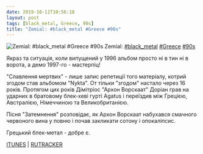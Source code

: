 ```yaml
---
date: 2019-10-11T10:56:18
layout: post
tags: [black_metal, Greece, 90s]
title: "Zemial: #black_metal #Greece #90s"
---
```

![Zemial: #black_metal #Greece #90s](/assets/photos/photo_762@11-10-2019_10-56-18.jpg)
Zemial: [#black_metal](/tags/#black_metal) [#Greece](/tags/#Greece) [#90s](/tags/#90s)

Якраз та ситуація, коли випущений у 1996 альбом просто ні в тин ні в ворота, а демо 1997-го - мастерпіц!

&quot;Славлення мертвих&quot; - лише запис репетиції того матеріалу, котрий згодом став альбомом &quot;Nykta&quot;. От тільки &quot;згодом&quot; настало через 16 років. Протягом цих років Дімітріос &quot;Архон Ворскаат&quot; Доріан грав на ударних в братовому блек-хеві гурті Agatus і переїздив між Грецією, Австралією, Німеччиною та Великобританією.

Пісня &quot;Затемнення&quot; розповідає, як Архон Ворскаат набухався смачного червоного вина у повню і почав закликати сотону і опокаліпсис.

Грецький блек-метал - добре є.

[ITUNES](https://music.apple.com/us/album/necrolatry-ep/292720487) | [RUTRACKER](https://rutracker.org/forum/viewtopic.php?t=3376957)